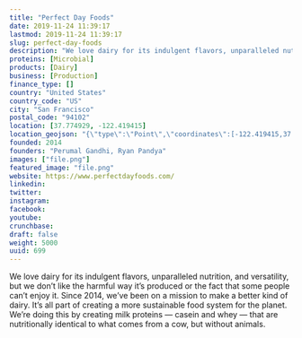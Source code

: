 ```yaml
---
title: "Perfect Day Foods"
date: 2019-11-24 11:39:17
lastmod: 2019-11-24 11:39:17
slug: perfect-day-foods
description: "We love dairy for its indulgent flavors, unparalleled nutrition, and versatility, but we don’t like the harmful way it’s produced or the fact that some people can’t enjoy it. Since 2014, we’ve been on a mission to make a better kind of dairy. It’s all part of creating a more sustainable food system for the planet. We’re doing this by creating milk proteins — casein and whey — that are nutritionally identical to what comes from a cow, but without animals."
proteins: [Microbial]
products: [Dairy]
business: [Production]
finance_type: []
country: "United States"
country_code: "US"
city: "San Francisco"
postal_code: "94102"
location: [37.774929, -122.419415]
location_geojson: "{\"type\":\"Point\",\"coordinates\":[-122.419415,37.774929]}"
founded: 2014
founders: "Perumal Gandhi, Ryan Pandya"
images: ["file.png"]
featured_image: "file.png"
website: https://www.perfectdayfoods.com/
linkedin: 
twitter: 
instagram: 
facebook: 
youtube: 
crunchbase: 
draft: false
weight: 5000
uuid: 699
---
```

We love dairy for its indulgent flavors, unparalleled nutrition, and versatility, but we don’t like the harmful way it’s produced or the fact that some people can’t enjoy it. Since 2014, we’ve been on a mission to make a better kind of dairy. It’s all part of creating a more sustainable food system for the planet. We’re doing this by creating milk proteins — casein and whey — that are nutritionally identical to what comes from a cow, but without animals.

